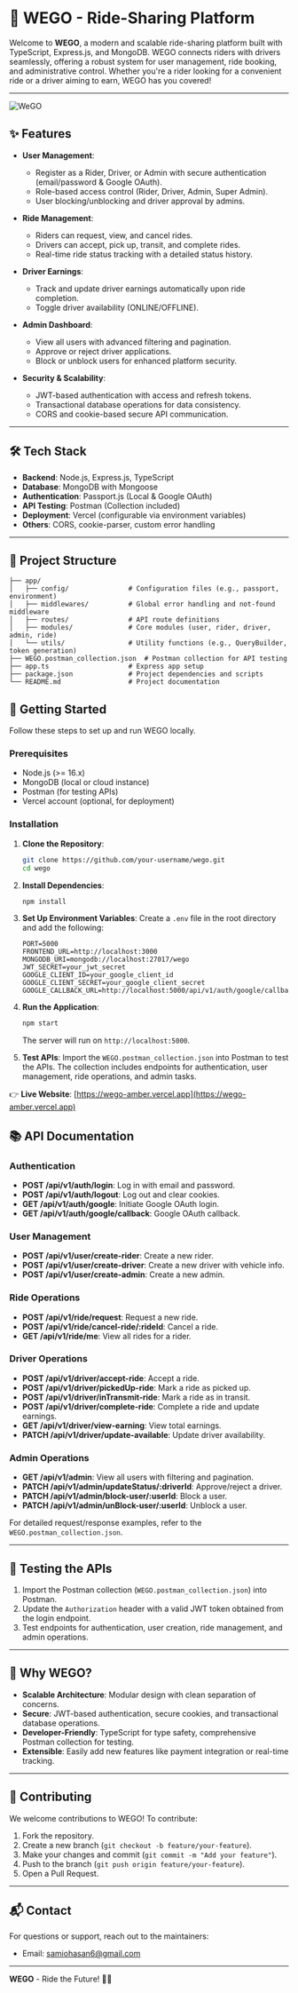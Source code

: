 # 🚗 WEGO - Ride-Sharing Platform

Welcome to **WEGO**, a modern and scalable ride-sharing platform built with TypeScript, Express.js, and MongoDB. WEGO connects riders with drivers seamlessly, offering a robust system for user management, ride booking, and administrative control. Whether you're a rider looking for a convenient ride or a driver aiming to earn, WEGO has you covered!

---
![WeGO](https://github.com/user-attachments/assets/2de21ad3-f739-4199-823c-8418eaec0701)

## ✨ Features

- **User Management**:
  - Register as a Rider, Driver, or Admin with secure authentication (email/password & Google OAuth).
  - Role-based access control (Rider, Driver, Admin, Super Admin).
  - User blocking/unblocking and driver approval by admins.

- **Ride Management**:
  - Riders can request, view, and cancel rides.
  - Drivers can accept, pick up, transit, and complete rides.
  - Real-time ride status tracking with a detailed status history.

- **Driver Earnings**:
  - Track and update driver earnings automatically upon ride completion.
  - Toggle driver availability (ONLINE/OFFLINE).

- **Admin Dashboard**:
  - View all users with advanced filtering and pagination.
  - Approve or reject driver applications.
  - Block or unblock users for enhanced platform security.

- **Security & Scalability**:
  - JWT-based authentication with access and refresh tokens.
  - Transactional database operations for data consistency.
  - CORS and cookie-based secure API communication.

---

## 🛠️ Tech Stack

- **Backend**: Node.js, Express.js, TypeScript
- **Database**: MongoDB with Mongoose
- **Authentication**: Passport.js (Local & Google OAuth)
- **API Testing**: Postman (Collection included)
- **Deployment**: Vercel (configurable via environment variables)
- **Others**: CORS, cookie-parser, custom error handling

---

## 📂 Project Structure

```plaintext
├── app/
│   ├── config/               # Configuration files (e.g., passport, environment)
│   ├── middlewares/          # Global error handling and not-found middleware
│   ├── routes/               # API route definitions
│   ├── modules/              # Core modules (user, rider, driver, admin, ride)
│   └── utils/                # Utility functions (e.g., QueryBuilder, token generation)
├── WEGO.postman_collection.json  # Postman collection for API testing
├── app.ts                    # Express app setup
├── package.json              # Project dependencies and scripts
└── README.md                 # Project documentation
```


## 🚀 Getting Started

Follow these steps to set up and run WEGO locally.

### Prerequisites

- Node.js (>= 16.x)
- MongoDB (local or cloud instance)
- Postman (for testing APIs)
- Vercel account (optional, for deployment)

### Installation

1. **Clone the Repository**:
   ```bash
   git clone https://github.com/your-username/wego.git
   cd wego
   ```

2. **Install Dependencies**:
   ```bash
   npm install
   ```

3. **Set Up Environment Variables**:
   Create a `.env` file in the root directory and add the following:
   ```plaintext
   PORT=5000
   FRONTEND_URL=http://localhost:3000
   MONGODB_URI=mongodb://localhost:27017/wego
   JWT_SECRET=your_jwt_secret
   GOOGLE_CLIENT_ID=your_google_client_id
   GOOGLE_CLIENT_SECRET=your_google_client_secret
   GOOGLE_CALLBACK_URL=http://localhost:5000/api/v1/auth/google/callback
   ```

4. **Run the Application**:
   ```bash
   npm start
   ```
   The server will run on `http://localhost:5000`.

5. **Test APIs**:
   Import the `WEGO.postman_collection.json` into Postman to test the APIs. The collection includes endpoints for authentication, user management, ride operations, and admin tasks.

👉 **Live Website**: [https://wego-amber.vercel.app](https://wego-amber.vercel.app)

## 📚 API Documentation

### Authentication
- **POST /api/v1/auth/login**: Log in with email and password.
- **POST /api/v1/auth/logout**: Log out and clear cookies.
- **GET /api/v1/auth/google**: Initiate Google OAuth login.
- **GET /api/v1/auth/google/callback**: Google OAuth callback.

### User Management
- **POST /api/v1/user/create-rider**: Create a new rider.
- **POST /api/v1/user/create-driver**: Create a new driver with vehicle info.
- **POST /api/v1/user/create-admin**: Create a new admin.

### Ride Operations
- **POST /api/v1/ride/request**: Request a new ride.
- **POST /api/v1/ride/cancel-ride/:rideId**: Cancel a ride.
- **GET /api/v1/ride/me**: View all rides for a rider.

### Driver Operations
- **POST /api/v1/driver/accept-ride**: Accept a ride.
- **POST /api/v1/driver/pickedUp-ride**: Mark a ride as picked up.
- **POST /api/v1/driver/inTransmit-ride**: Mark a ride as in transit.
- **POST /api/v1/driver/complete-ride**: Complete a ride and update earnings.
- **GET /api/v1/driver/view-earning**: View total earnings.
- **PATCH /api/v1/driver/update-available**: Update driver availability.

### Admin Operations
- **GET /api/v1/admin**: View all users with filtering and pagination.
- **PATCH /api/v1/admin/updateStatus/:driverId**: Approve/reject a driver.
- **PATCH /api/v1/admin/block-user/:userId**: Block a user.
- **PATCH /api/v1/admin/unBlock-user/:userId**: Unblock a user.

For detailed request/response examples, refer to the `WEGO.postman_collection.json`.

---

## 🧪 Testing the APIs

1. Import the Postman collection (`WEGO.postman_collection.json`) into Postman.
2. Update the `Authorization` header with a valid JWT token obtained from the login endpoint.
3. Test endpoints for authentication, user creation, ride management, and admin operations.

---

## 🌟 Why WEGO?

- **Scalable Architecture**: Modular design with clean separation of concerns.
- **Secure**: JWT-based authentication, secure cookies, and transactional database operations.
- **Developer-Friendly**: TypeScript for type safety, comprehensive Postman collection for testing.
- **Extensible**: Easily add new features like payment integration or real-time tracking.

---

## 🤝 Contributing

We welcome contributions to WEGO! To contribute:

1. Fork the repository.
2. Create a new branch (`git checkout -b feature/your-feature`).
3. Make your changes and commit (`git commit -m "Add your feature"`).
4. Push to the branch (`git push origin feature/your-feature`).
5. Open a Pull Request.

---



## 📬 Contact

For questions or support, reach out to the maintainers:
- Email: samiohasan6@gmail.com

---

**WEGO** - Ride the Future! 🚗💨
```

